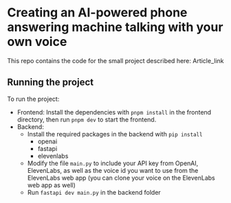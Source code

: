 # Creating an AI-powered phone answering machine talking with your own voice

This repo contains the code for the small project described here: Article_link

## Running the project

To run the project:
- Frontend: Install the dependencies with `pnpm install` in the frontend directory, then run `pnpm dev` to start the frontend.
- Backend:
    - Install the required packages in the backend with `pip install`
        - openai
        - fastapi
        - elevenlabs
    - Modify the file `main.py` to include your API key from OpenAI, ElevenLabs, as well as the voice id you want to use from the ElevenLabs web app (you can clone your voice on the ElevenLabs web app as well)
    - Run `fastapi dev main.py` in the backend folder
